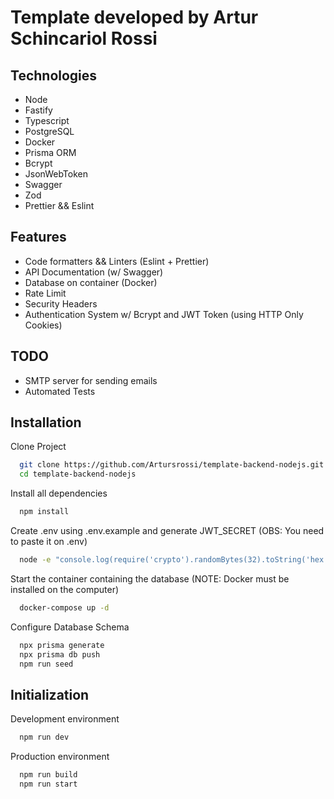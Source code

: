 # Template developed by Artur Schincariol Rossi

## Technologies

- Node
- Fastify
- Typescript
- PostgreSQL
- Docker
- Prisma ORM
- Bcrypt
- JsonWebToken
- Swagger
- Zod
- Prettier && Eslint

## Features

- Code formatters && Linters (Eslint + Prettier)
- API Documentation (w/ Swagger)
- Database on container (Docker)
- Rate Limit
- Security Headers
- Authentication System w/ Bcrypt and JWT Token (using HTTP Only Cookies)

## TODO

- SMTP server for sending emails
- Automated Tests

## Installation

Clone Project

```bash
  git clone https://github.com/Artursrossi/template-backend-nodejs.git
  cd template-backend-nodejs
```

Install all dependencies

```bash
  npm install
```

Create .env using .env.example and generate JWT_SECRET (OBS: You need to paste it on .env)

```bash
  node -e "console.log(require('crypto').randomBytes(32).toString('hex'))"
```

Start the container containing the database (NOTE: Docker must be installed on the computer)

```bash
  docker-compose up -d
```

Configure Database Schema

```bash
  npx prisma generate
  npx prisma db push
  npm run seed
```

## Initialization

Development environment

```bash
  npm run dev
```

Production environment

```bash
  npm run build
  npm run start
```
